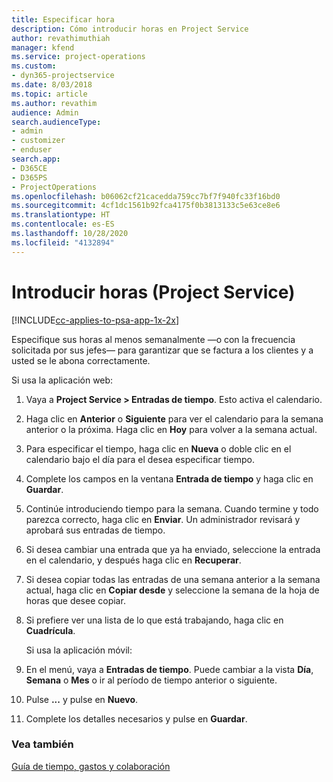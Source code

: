 ```yaml
---
title: Especificar hora
description: Cómo introducir horas en Project Service
author: revathimuthiah
manager: kfend
ms.service: project-operations
ms.custom:
- dyn365-projectservice
ms.date: 8/03/2018
ms.topic: article
ms.author: revathim
audience: Admin
search.audienceType:
- admin
- customizer
- enduser
search.app:
- D365CE
- D365PS
- ProjectOperations
ms.openlocfilehash: b06062cf21cacedda759cc7bf7f940fc33f16bd0
ms.sourcegitcommit: 4cf1dc1561b92fca4175f0b3813133c5e63ce8e6
ms.translationtype: HT
ms.contentlocale: es-ES
ms.lasthandoff: 10/28/2020
ms.locfileid: "4132894"
---
```

# <a name="enter-time-project-service"></a>Introducir horas (Project Service)

[!INCLUDE[cc-applies-to-psa-app-1x-2x](../includes/cc-applies-to-psa-app-1x-2x.md)]

Especifique sus horas al menos semanalmente —o con la frecuencia solicitada por sus jefes— para garantizar que se factura a los clientes y a usted se le abona correctamente.  
  
 Si usa la aplicación web:  
  
1. Vaya a **Project Service > Entradas de tiempo**. Esto activa el calendario.  
  
2. Haga clic en **Anterior** o **Siguiente** para ver el calendario para la semana anterior o la próxima. Haga clic en **Hoy** para volver a la semana actual.  
  
3. Para especificar el tiempo, haga clic en **Nueva** o doble clic en el calendario bajo el día para el desea especificar tiempo.  
  
4. Complete los campos en la ventana **Entrada de tiempo** y haga clic en **Guardar**.  
  
5. Continúe introduciendo tiempo para la semana. Cuando termine y todo parezca correcto, haga clic en **Enviar**. Un administrador revisará y aprobará sus entradas de tiempo.  
  
6. Si desea cambiar una entrada que ya ha enviado, seleccione la entrada en el calendario, y después haga clic en **Recuperar**.  
  
7. Si desea copiar todas las entradas de una semana anterior a la semana actual, haga clic en **Copiar desde** y seleccione la semana de la hoja de horas que desee copiar.  
  
8. Si prefiere ver una lista de lo que está trabajando, haga clic en **Cuadrícula**.  
  
   Si usa la aplicación móvil:  
  
9. En el menú, vaya a **Entradas de tiempo**.     Puede cambiar a la vista **Día**, **Semana** o **Mes** o ir al período de tiempo anterior o siguiente.  
  
10. Pulse **...** y pulse en **Nuevo**.  
  
11. Complete los detalles necesarios y pulse en **Guardar**.  
  
### <a name="see-also"></a>Vea también  
 [Guía de tiempo, gastos y colaboración](../psa/time-expense-collaboration-guide.md)
